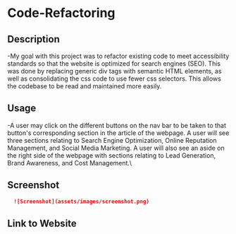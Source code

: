 # Code-Refactoring

## Description
-My goal with this project was to refactor existing code to meet accessibility standards so that the website is optimized for search engines (SEO). This was done by replacing generic div tags with semantic HTML elements, as well as consolidating the css code to use fewer css selectors. This allows the codebase to be read and maintained more easily.

## Usage
-A user may click on the different buttons on the nav bar to be taken to that button's corresponding section in the article of the webpage. A user will see three sections relating to Search Engine Optimization, Online Reputation Management, and Social Media Marketing. A user will also see an aside on the right side of the webpage with sections relating to Lead Generation, Brand Awareness, and Cost Management.\

## Screenshot 
  ```md
    ![Screenshot](assets/images/screenshot.png)
  ```

## Link to Website 
